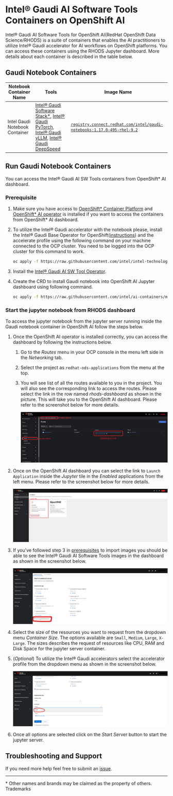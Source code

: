 # Intel® Gaudi AI Software Tools Containers on OpenShift AI

Intel® Gaudi AI Software Tools for OpenShift AI(RedHat OpenShift Data Science/RHODS) is a suite of containers that enables the AI practitioners to utilize Intel® Gaudi accelerator for AI workflows on OpenShift platforms. You can access these containers using the RHODS Jupyter dashboard. More details about each container is described in the table below.

## Gaudi Notebook Containers

| Notebook Container Name | Tools | Image Name |
| -----------------------------| ------------- | ------------- |
| Intel Gaudi Notebook Container | [Intel® Gaudi Software Stack*](https://docs.habana.ai/en/latest/Installation_Guide/Bare_Metal_Fresh_OS.html), [Intel® Gaudi PyTorch](https://docs.habana.ai/en/latest/PyTorch/index.html), [Intel® Gaudi vLLM](https://github.com/HabanaAI/vllm-fork.git), [Intel® Gaudi DeepSpeed](https://github.com/HabanaAI/DeepSpeed) | [`registry.connect.redhat.com/intel/gaudi-notebooks:1.17.0-495-rhel-9.2`](registry.connect.redhat.com/intel/gaudi-notebooks@sha256:a62baf968caa7dd23b7f4cdcddc26e109d894f1436e247b4ea1e2fb4a5c94d54) |

## Run Gaudi Notebook Containers

You can access the Intel® Gaudi AI SW Tools containers from OpenShift* AI dashboard.

### Prerequisite

1. Make sure you have access to [OpenShift* Container Platform](https://docs.openshift.com/container-platform/4.14/installing/index.html) and [OpenShift* AI operator](https://docs.redhat.com/en/documentation/red_hat_openshift_ai_cloud_service/1/html/installing_and_uninstalling_openshift_ai_cloud_service/installing-and-deploying-openshift-ai_install#installing-and-deploying-openshift-ai_install) is installed if you want to access the containers from OpenShift* AI dashboard.

2. To utilize the Intel® Gaudi accelerator with the notebook please, install the Intel® Gaudi Base Operator for OpenShift([instructions](https://catalog.redhat.com/software/container-stacks/detail/6683b2cce45daa25e36bddcb)) and the accelerate profile using the following command on your machine connected to the OCP cluster. You need to be logged into the OCP cluster for this command to work.

    ```bash
    oc apply -f https://raw.githubusercontent.com/intel/intel-technology-enabling-for-openshift/main/e2e/inference/accelerator_profile_gaudi.yaml
    ```

3. Install the [Intel® Gaudi AI SW Tool Operator](https://catalog.redhat.com/software/container-stacks/detail/66d7aa630eb66a02febc8103).

4. Create the CRD to install Gaudi notebook into OpenShift AI Jupyter dashboard using following command.

    ```bash
    oc apply -f https://raw.githubusercontent.com/intel/ai-containers/main/enterprise/redhat/openshift-ai/gaudi/crd-sample.yaml
    ```

### Start the jupyter notebook from RHODS dashboard

To access the jupyter notebook from the jupyter server running inside the Gaudi notebook container in OpenShift AI follow the steps below.

1. Once the OpenShift AI operator is installed correctly, you can access the dashboard by following the instructions below.

    1. Go to the *Routes* menu in your OCP console in the menu left side in the *Networking* tab.

    2. Select the project as `redhat-ods-applications` from the menu at the top.

    3. You will see list of all the routes available to you in the project. You will also see the corresponding link to access the routes. Please select the link in the row named *rhods-dashboard* as shown in the picture. This will take you to the OpenShift AI dashboard. Please refer to the screenshot below for more details.

        ![Step-1](../oneapi/assets/step-1.png)

2. Once on the OpenShift AI dashboard you can select the link to `Launch Application` inside the *Jupyter* tile in the *Enabled* applications from the left menu. Please refer to the screenshot below for more details.

    ![Step-2](../oneapi/assets/step-2.png)

3. If you've followed step 3 in [prerequisites](#prerequisite) to import images you should be able to see the Intel® Gaudi AI Software Tools images in the dashboard as shown in the screenshot below.

    ![Step-3](./assets/step-3.png)

4. Select the size of the resources you want to request from the dropdown menu *Container Size*. The options available are `Small`, `Medium`, `Large`, `X-Large`. The sizes describes the request of resources like CPU, RAM and Disk Space for the jupyter server container.

5. (*Optional*) To utilize the Intel® Gaudi accelerators select the accelerator profile from the dropdown menu as shown in the screenshot below.

    ![Step-4](./assets/step-4.png)

6. Once all options are selected click on the *Start Server* button to start the jupyter server.

## Troubleshooting and Support

If you need more help feel free to submit an [issue](https://github.com/intel/ai-containers/issues).

---
\* Other names and brands may be claimed as the property of others. Trademarks
